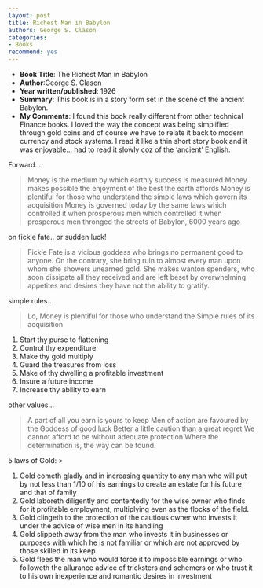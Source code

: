 ```yaml
---
layout: post
title: Richest Man in Babylon
authors: George S. Clason
categories:
- Books
recommend: yes
---
```


- **Book Title**: The Richest Man in Babylon
- **Author**:George S. Clason
- **Year written/published**: 1926
- **Summary**: This book is in a story form set in the scene of the ancient Babylon.
- **My Comments**: I found this book really different from other technical Finance books. I loved the way the concept was being simplified through gold coins and of course we have to relate it back to modern currency and stock systems. I read it like a thin short story book and it was enjoyable… had to read it slowly coz of the ‘ancient’ English.

Forward…

> Money is the medium by which earthly success is measured Money makes possible the enjoyment of the best the earth affords Money is plentiful for those who understand the simple laws which govern its acquisition Money is governed today by the same laws which controlled it when prosperous men which controlled it when prosperous men thronged the streets of Babylon, 6000 years ago

on fickle fate.. or sudden luck!

> Fickle Fate is a vicious goddess who brings no permanent good to anyone. On the contrary, she bring ruin to almost every man upon whom she showers unearned gold. She makes wanton spenders, who soon dissipate all they received and are left beset by overwhelming appetites and desires they have not the ability to gratify.

simple rules..

> Lo, Money is plentiful for those who understand the Simple rules of its acquisition

1. Start thy purse to flattening
2. Control thy expenditure
3. Make thy gold multiply
4. Guard the treasures from loss
5. Make of thy dwelling a profitable investment
6. Insure a future income
7. Increase thy ability to earn

other values…

> A part of all you earn is yours to keep Men of action are favoured by the Goddess of good luck Better a little caution than a great regret We cannot afford to be without adequate protection Where the determination is, the way can be found.

5 laws of Gold: >

1. Gold cometh gladly and in increasing quantity to any man who will put by not less than 1/10 of his earnings to create an estate for his future and that of family
2. Gold laboreth diligently and contentedly for the wise owner who finds for it profitable employment, multiplying even as the flocks of the field.
3. Gold clingeth to the protection of the cautious owner who invests it under the advice of wise men in its handling
4. Gold slippeth away from the man who invests it in businesses or purposes with which he is not familiar or which are not approved by those skilled in its keep
5. Gold flees the man who would force it to impossible earnings or who followeth the allurance advice of tricksters and schemers or who trust it to his own inexperience and romantic desires in investment 
